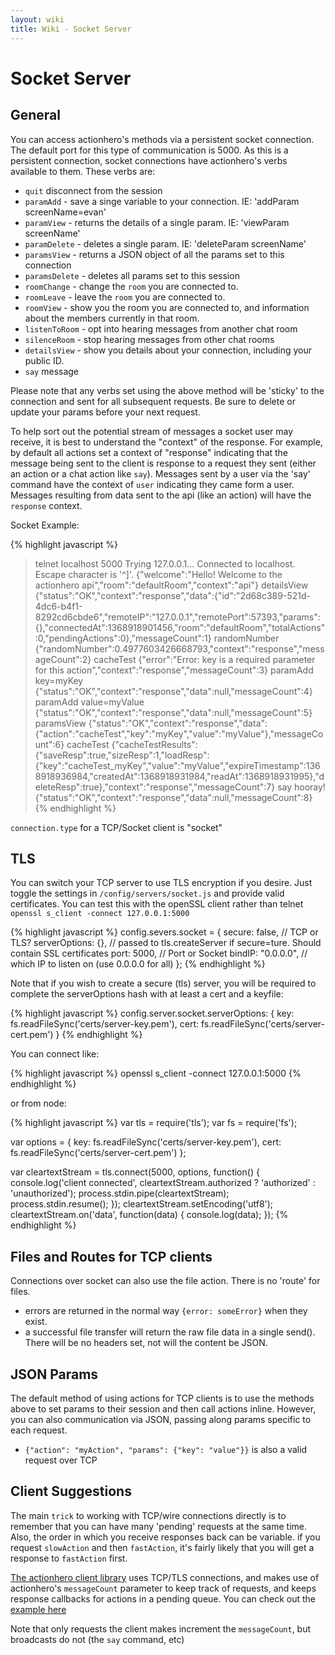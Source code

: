 ```yaml
---
layout: wiki
title: Wiki - Socket Server
---
```


# Socket Server

## General

You can access actionhero's methods via a persistent socket connection.  The default port for this type of communication is 5000.  As this is a persistent connection, socket connections have actionhero's verbs available to them.  These verbs are:

* `quit` disconnect from the session
* `paramAdd` - save a singe variable to your connection.  IE: 'addParam screenName=evan'
* `paramView` - returns the details of a single param. IE: 'viewParam screenName'
* `paramDelete` - deletes a single param.  IE: 'deleteParam screenName'
* `paramsView` - returns a JSON object of all the params set to this connection
* `paramsDelete` - deletes all params set to this session
* `roomChange` - change the `room` you are connected to.
* `roomLeave` - leave the `room` you are connected to.
* `roomView` - show you the room you are connected to, and information about the members currently in that room.
* `listenToRoom` - opt into hearing messages from another chat room
* `silenceRoom` - stop hearing messages from other chat rooms
* `detailsView` - show you details about your connection, including your public ID.
* `say` message

Please note that any verbs set using the above method will be 'sticky' to the connection and sent for all subsequent requests.  Be sure to delete or update your params before your next request.

To help sort out the potential stream of messages a socket user may receive, it is best to understand the "context" of the response.  For example, by default all actions set a context of "response" indicating that the message being sent to the client is response to a request they sent (either an action or a chat action like `say`).  Messages sent by a user via the 'say' command have the context of `user` indicating they came form a user.  Messages resulting from data sent to the api (like an action) will have the `response` context.

Socket Example:

{% highlight javascript %}
> telnet localhost 5000
Trying 127.0.0.1...
Connected to localhost.
Escape character is '^]'.
{"welcome":"Hello! Welcome to the actionhero api","room":"defaultRoom","context":"api"}
detailsView
{"status":"OK","context":"response","data":{"id":"2d68c389-521d-4dc6-b4f1-8292cd6cbde6","remoteIP":"127.0.0.1","remotePort":57393,"params":{},"connectedAt":1368918901456,"room":"defaultRoom","totalActions":0,"pendingActions":0},"messageCount":1}
randomNumber
{"randomNumber":0.4977603426668793,"context":"response","messageCount":2}
cacheTest
{"error":"Error: key is a required parameter for this action","context":"response","messageCount":3}
paramAdd key=myKey
{"status":"OK","context":"response","data":null,"messageCount":4}
paramAdd value=myValue
{"status":"OK","context":"response","data":null,"messageCount":5}
paramsView
{"status":"OK","context":"response","data":{"action":"cacheTest","key":"myKey","value":"myValue"},"messageCount":6}
cacheTest
{"cacheTestResults":{"saveResp":true,"sizeResp":1,"loadResp":{"key":"cacheTest_myKey","value":"myValue","expireTimestamp":1368918936984,"createdAt":1368918931984,"readAt":1368918931995},"deleteResp":true},"context":"response","messageCount":7}
say hooray!
{"status":"OK","context":"response","data":null,"messageCount":8}
{% endhighlight %}

`connection.type` for a TCP/Socket client is "socket"

## TLS

You can switch your TCP server to use TLS encryption if you desire.  Just toggle the settings in `/config/servers/socket.js` and provide valid certificates.  You can test this with the openSSL client rather than telnet `openssl s_client -connect 127.0.0.1:5000`

{% highlight javascript %}
config.severs.socket = {
  secure: false,                        // TCP or TLS?
  serverOptions: {},                    // passed to tls.createServer if secure=ture. Should contain SSL certificates
  port: 5000,                           // Port or Socket
  bindIP: "0.0.0.0",                    // which IP to listen on (use 0.0.0.0 for all)
};
{% endhighlight %}

Note that if you wish to create a secure (tls) server, you will be required to complete the serverOptions hash with at least a cert and a keyfile:

{% highlight javascript %}
config.server.socket.serverOptions: {
  key: fs.readFileSync('certs/server-key.pem'),
  cert: fs.readFileSync('certs/server-cert.pem')
}
{% endhighlight %}

You can connect like:

{% highlight javascript %}
openssl s_client -connect 127.0.0.1:5000
{% endhighlight %}

or from node:

{% highlight javascript %}
var tls = require('tls');
var fs = require('fs');

var options = {
  key: fs.readFileSync('certs/server-key.pem'),
  cert: fs.readFileSync('certs/server-cert.pem')
};

var cleartextStream = tls.connect(5000, options, function() {
  console.log('client connected', cleartextStream.authorized ? 'authorized' : 'unauthorized');
  process.stdin.pipe(cleartextStream);
  process.stdin.resume();
});
cleartextStream.setEncoding('utf8');
cleartextStream.on('data', function(data) {
  console.log(data);
});
{% endhighlight %}

## Files and Routes for TCP clients

Connections over socket can also use the file action.  There is no 'route' for files.

* errors are returned in the normal way `{error: someError}` when they exist.
* a successful file transfer will return the raw file data in a single send().  There will be no headers set, not will the content be JSON.

## JSON Params 

The default method of using actions for TCP clients is to use the methods above to set params to their session and then call actions inline.  However, you can also communication via JSON, passing along params specific to each request.

- `{"action": "myAction", "params": {"key": "value"}}` is also a valid request over TCP

## Client Suggestions

The main `trick` to working with TCP/wire connections directly is to remember that you can have many 'pending' requests at the same time.  Also, the order in which you receive responses back can be variable.  if you request `slowAction` and then `fastAction`, it's fairly likely that you will get a response to `fastAction` first.

[The actionhero client library](https://github.com/evantahler/actionhero_client) uses TCP/TLS connections, and makes use of actionhero's `messageCount` parameter to keep track of requests, and keeps response callbacks for actions in a pending queue.  You can check out the [example here](https://github.com/evantahler/actionhero_client/blob/master/actionhero_client.js)

Note that only requests the client makes increment the `messageCount`, but broadcasts do not (the `say` command, etc)
